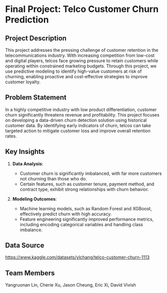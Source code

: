 # **Final Project: Telco Customer Churn Prediction**

## **Project Description**
This project addresses the pressing challenge of customer retention in the telecommunications industry. With increasing competition from low-cost and digital players, telcos face growing pressure to retain customers while operating within constrained marketing budgets. Through this project, we use predictive modeling to identify high-value customers at risk of churning, enabling proactive and cost-effective strategies to improve customer loyalty.

## **Problem Statement**
In a highly competitive industry with low product differentiation, customer churn significantly threatens revenue and profitability. This project focuses on developing a data-driven churn detection solution using historical customer data. By identifying early indicators of churn, telcos can take targeted action to mitigate customer loss and improve overall retention rates.

## **Key Insights**
1. **Data Analysis**:
   - Customer churn is significantly imbalanced, with far more customers not churning than those who do.
   - Certain features, such as customer tenure, payment method, and contract type, exhibit strong relationships with churn behavior.

2. **Modeling Outcomes**:
   - Machine learning models, such as Random Forest and XGBoost, effectively predict churn with high accuracy.
   - Feature engineering significantly improved performance metrics, including encoding categorical variables and handling class imbalance.

## **Data Source**
https://www.kaggle.com/datasets/ylchang/telco-customer-churn-1113

## **Team Members**
Yangruonan Lin, Cherie Xu, Jason Cheung, Eric Xi, David Vivish
